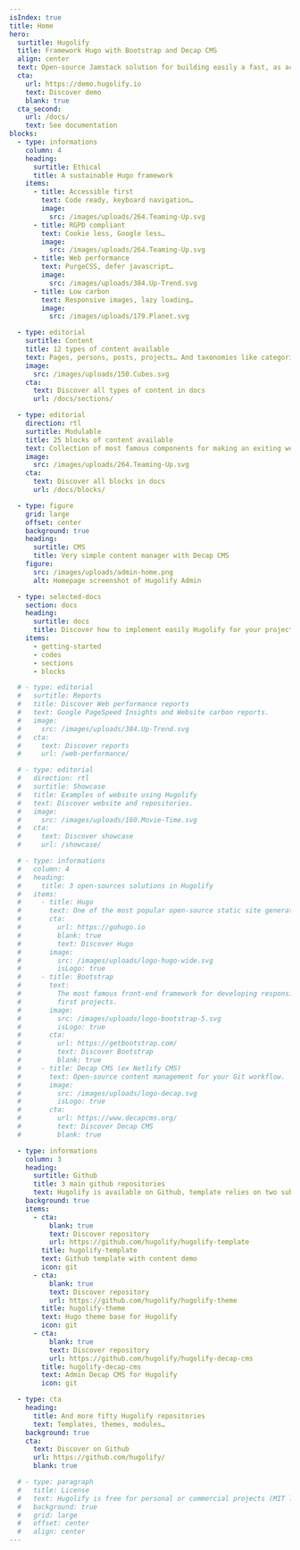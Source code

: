 ```yaml
---
isIndex: true
title: Home
hero:
  surtitle: Hugolify
  title: Framework Hugo with Bootstrap and Decap CMS
  align: center
  text: Open-source Jamstack solution for building easily a fast, as accessible as possible and low carbon website.
  cta:
    url: https://demo.hugolify.io
    text: Discover demo
    blank: true
  cta_second:
    url: /docs/
    text: See documentation
blocks:
  - type: informations
    column: 4
    heading:
      surtitle: Ethical
      title: A sustainable Hugo framework
    items:
      - title: Accessible first
        text: Code ready, keyboard navigation…
        image:
          src: /images/uploads/264.Teaming-Up.svg
      - title: RGPD compliant
        text: Cookie less, Google less…
        image:
          src: /images/uploads/264.Teaming-Up.svg
      - title: Web performance
        text: PurgeCSS, defer javascript…
        image:
          src: /images/uploads/384.Up-Trend.svg
      - title: Low carbon
        text: Responsive images, lazy loading…
        image:
          src: /images/uploads/179.Planet.svg

  - type: editorial
    surtitle: Content
    title: 12 types of content available
    text: Pages, persons, posts, projects… And taxonomies like categories, tags, types, authors…
    image:
      src: /images/uploads/150.Cubes.svg
    cta:
      text: Discover all types of content in docs
      url: /docs/sections/

  - type: editorial
    direction: rtl
    surtitle: Modulable
    title: 25 blocks of content available
    text: Collection of most famous components for making an exiting website.
    image:
      src: /images/uploads/264.Teaming-Up.svg
    cta:
      text: Discover all blocks in docs
      url: /docs/blocks/

  - type: figure
    grid: large
    offset: center
    background: true
    heading:
      surtitle: CMS
      title: Very simple content manager with Decap CMS
    figure:
      src: /images/uploads/admin-home.png
      alt: Homepage screenshot of Hugolify Admin

  - type: selected-docs
    section: docs
    heading:
      surtitle: docs
      title: Discover how to implement easily Hugolify for your project
    items:
      - getting-started
      - codes
      - sections
      - blocks

  # - type: editorial
  #   surtitle: Reports
  #   title: Discover Web performance reports
  #   text: Google PageSpeed Insights and Website carbon reports.
  #   image:
  #     src: /images/uploads/384.Up-Trend.svg
  #   cta:
  #     text: Discover reports
  #     url: /web-performance/

  # - type: editorial
  #   direction: rtl
  #   surtitle: Showcase
  #   title: Examples of website using Hugolify
  #   text: Discover website and repositories.
  #   image:
  #     src: /images/uploads/160.Movie-Time.svg
  #   cta:
  #     text: Discover showcase
  #     url: /showcase/

  # - type: informations
  #   column: 4
  #   heading:
  #     title: 3 open-sources solutions in Hugolify
  #   items:
  #     - title: Hugo
  #       text: One of the most popular open-source static site generators.
  #       cta:
  #         url: https://gohugo.io
  #         blank: true
  #         text: Discover Hugo
  #       image:
  #         src: /images/uploads/logo-hugo-wide.svg
  #         isLogo: true
  #     - title: Bootstrap
  #       text:
  #         The most famous front-end framework for developing responsive and mobile
  #         first projects.
  #       image:
  #         src: /images/uploads/logo-bootstrap-5.svg
  #         isLogo: true
  #       cta:
  #         url: https://getbootstrap.com/
  #         text: Discover Bootstrap
  #         blank: true
  #     - title: Decap CMS (ex Netlify CMS)
  #       text: Open-source content management for your Git workflow.
  #       image:
  #         src: /images/uploads/logo-decap.svg
  #         isLogo: true
  #       cta:
  #         url: https://www.decapcms.org/
  #         text: Discover Decap CMS
  #         blank: true

  - type: informations
    column: 3
    heading:
      surtitle: Github
      title: 3 main github repositories
      text: Hugolify is available on Github, template relies on two submodules.
    background: true
    items:
      - cta:
          blank: true
          text: Discover repository
          url: https://github.com/hugolify/hugolify-template
        title: hugolify-template
        text: Github template with content demo
        icon: git
      - cta:
          blank: true
          text: Discover repository
          url: https://github.com/hugolify/hugolify-theme
        title: hugolify-theme
        text: Hugo theme base for Hugolify
        icon: git
      - cta:
          blank: true
          text: Discover repository
          url: https://github.com/hugolify/hugolify-decap-cms
        title: hugolify-decap-cms
        text: Admin Decap CMS for Hugolify
        icon: git

  - type: cta
    heading:
      title: And more fifty Hugolify repositories
      text: Templates, themes, modules…
    background: true
    cta:
      text: Discover on Github
      url: https://github.com/hugolify/
      blank: true

  # - type: paragraph
  #   title: License
  #   text: Hugolify is free for personal or commercial projects (MIT license).
  #   background: true
  #   grid: large
  #   offset: center
  #   align: center
---
```


